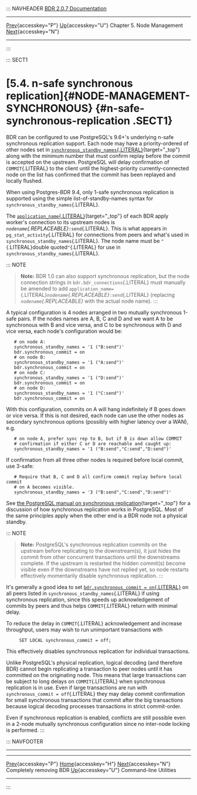 ::: NAVHEADER
  [BDR 2.0.7 Documentation](index.md)
  --------------------------------------------------------------------------------- ------------------------------------------- ---------------------------- ---------------------------------------------------------------
  [Prev](node-management-disabling.md "Completely removing BDR"){accesskey="P"}   [Up](node-management.md){accesskey="U"}    Chapter 5. Node Management    [Next](commands.md "Command-line Utilities"){accesskey="N"}

------------------------------------------------------------------------
:::

::: SECT1
# [5.4. n-safe synchronous replication]{#NODE-MANAGEMENT-SYNCHRONOUS} {#n-safe-synchronous-replication .SECT1}

BDR can be configured to use PostgreSQL\'s 9.6+\'s underlying n-safe
synchronous replication support. Each node may have a priority-ordered
of other nodes set in
[`synchronous_standby_names`{.LITERAL}](https://www.postgresql.org/docs/current/static/runtime-config-replication.html#GUC-SYNCHRONOUS-STANDBY-NAMES){target="_top"}
along with the minimum number that must confirm replay before the commit
is accepted on the upstream. PostgreSQL will delay confirmation of
`COMMIT`{.LITERAL} to the client until the highest-priority
currently-connected node on the list has confirmed that the commit has
been replayed and locally flushed.

When using Postgres-BDR 9.4, only 1-safe synchronous replication is
supported using the simple list-of-standby-names syntax for
`synchronous_standby_names`{.LITERAL}.

The
[`application_name`{.LITERAL}](https://www.postgresql.org/docs/current/static/runtime-config-logging.html#GUC-APPLICATION-NAME){target="_top"}
of each BDR apply worker\'s connection to its upstream nodes is
*`nodename`{.REPLACEABLE}*`:send`{.LITERAL}. This is what appears in
`pg_stat_activity`{.LITERAL} for connections from peers and what\'s used
in `synchronous_standby_names`{.LITERAL}. The node name must be
`"`{.LITERAL}double quoted`"`{.LITERAL} for use in
`synchronous_standby_names`{.LITERAL}.

::: NOTE
> **Note:** BDR 1.0 can also support synchronous replication, but the
> node connection strings in `bdr.bdr_connections`{.LITERAL} must
> manually be amended to add
> `application_name=`{.LITERAL}*`nodename`{.REPLACEABLE}*`:send`{.LITERAL}
> (replacing *`nodename`{.REPLACEABLE}* with the actual node name).
:::

A typical configuration is 4 nodes arranged in two mutually synchronous
1-safe pairs. If the nodes names are A, B, C and D and we want A to be
synchronous with B and vice versa, and C to be synchronous with D and
vice versa, each node\'s configuration would be:

``` PROGRAMLISTING
   # on node A:
   synchronous_standby_names = '1 ("B:send")'
   bdr.synchronous_commit = on
   # on node B:
   synchronous_standby_names = '1 ("A:send")'
   bdr.synchronous_commit = on
   # on node C:
   synchronous_standby_names = '1 ("D:send")'
   bdr.synchronous_commit = on
   # on node D:
   synchronous_standby_names = '1 ("C:send")'
   bdr.synchronous_commit = on

```

With this configuration, commits on A will hang indefinitely if B goes
down or vice versa. If this is not desired, each node can use the other
nodes as secondary synchronous options (possibly with higher latency
over a WAN), e.g.

``` PROGRAMLISTING
   # on node A, prefer sync rep to B, but if B is down allow COMMIT
   # confirmation if either C or D are reachable and caught up:
   synchronous_standby_names = '1 ("B:send","C:send","D:send")'

```

If confirmation from all three other nodes is required before local
commit, use 3-safe:

``` PROGRAMLISTING
   # Require that B, C and D all confirm commit replay before local commit
   # on A becomes visible.
   synchronous_standby_names = '3 ("B:send","C:send","D:send")'

```

See [the PostgreSQL manual on synchronous
replication](https://www.postgresql.org/docs/current/static/warm-standby.html#SYNCHRONOUS-REPLICATION){target="_top"}
for a discussion of how synchronous replication works in PostgreSQL.
Most of the same principles apply when the other end is a BDR node not a
physical standby.

::: NOTE
> **Note:** PostgreSQL\'s synchronous replication commits on the
> upstream before replicating to the downstream(s), it just hides the
> commit from other concurrent transactions until the downstreams
> complete. If the upstream is restarted the hidden commit(s) become
> visible even if the downstreams have not replied yet, so node restarts
> effectively momentarily disable synchronous replication.
:::

It\'s generally a good idea to set
[`bdr.synchronous_commit = on`{.LITERAL}](bdr-configuration-variables.md#GUC-BDR-SYNCHRONOUS-COMMIT)
on all peers listed in `synchronous_standby_names`{.LITERAL} if using
synchronous replication, since this speeds up acknowledgement of commits
by peers and thus helps `COMMIT`{.LITERAL} return with minimal delay.

To reduce the delay in `COMMIT`{.LITERAL} acknowledgement and increase
throughput, users may wish to run unimportant transactions with

``` PROGRAMLISTING
     SET LOCAL synchronous_commit = off;

```

This effectively disables synchronous replication for individual
transactions.

Unlike PostgreSQL\'s physical replication, logical decoding (and
therefore BDR) cannot begin replicating a transaction to peer nodes
until it has committed on the originating node. This means that large
transactions can be subject to long delays on `COMMIT`{.LITERAL} when
synchronous replication is in use. Even if large transactions are run
with `synchronous_commit = off`{.LITERAL} they may delay commit
confirmation for small synchronous transactions that commit after the
big transactions because logical decoding processes transactions in
strict commit-order.

Even if synchronous replication is enabled, conflicts are still possible
even in a 2-node mutually synchronous configuration since no inter-node
locking is performed.
:::

::: NAVFOOTER

------------------------------------------------------------------------

  ------------------------------------------------------- ------------------------------------------- --------------------------------------
  [Prev](node-management-disabling.md){accesskey="P"}        [Home](index.md){accesskey="H"}        [Next](commands.md){accesskey="N"}
  Completely removing BDR                                  [Up](node-management.md){accesskey="U"}                  Command-line Utilities
  ------------------------------------------------------- ------------------------------------------- --------------------------------------
:::
